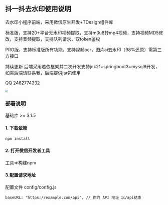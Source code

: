 ## 抖一抖去水印使用说明
去水印小程序前端，采用微信原生开发+TDesign组件库

标准版，支持20+平台无水印视频提取，支持m3u8转mp4视频，支持视频MD5修改，支持音频提取，支持队列请求，双token鉴权

PRO版，支持标准版所有功能，支持视频ocr，图片ai去水印（98%还原）需第三方接口

持续更新 后端采用若依框架并二次开发支持jdk21+springboot3+mysql8开发，如需后端请联系我，后端提供jar包使用

QQ 2462774332

<img src="http://imgurl.diadi.cn/imgs/2025/03/a9e0576401f9045d.png" style="zoom:50%;" />

### 部署说明

基础库 >= 3.1.5

#### 1. 下载依赖

```
npm install
```

#### 2. 打开微信开发者工具

工具=>构建npm

#### 3.配置请求地址

配置文件 config/config.js

```
baseURL: "https://example.com/api", // 你的 API 地址 以/api结束
```

